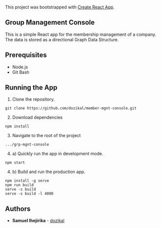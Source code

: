 This project was bootstrapped with [Create React App](https://github.com/facebook/create-react-app).

## Group Management Console

This is a simple React app for the membership management of a company. The data is stored as a directional Graph Data Structure.

## Prerequisites

* Node.js
* Git Bash

## Running the App

1) Clone the repository.
```
git clone https://github.com/dozikal/member-mgnt-console.git
```
2) Download dependencies
```
npm install
```

3) Navigate to the root of the project
```
.../grp-mgnt-console
```

4) a) Quickly run the app in development mode.
```
npm start
```

4) b) Build and run the production app.
```
npm install -g serve
npm run build
serve -s build
serve -s build -l 4000
```

## Authors

* **Samuel Ihejirika** - [dozikal](https://github.com/dozikal)
